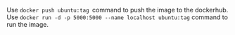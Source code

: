 Use `docker push ubuntu:tag `command to push the image to the dockerhub.
Use `docker run -d -p 5000:5000 --name localhost ubuntu:tag` command to run the image.